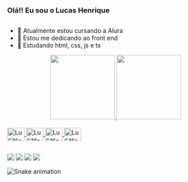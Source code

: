 ### Olá!! Eu sou o Lucas Henrique 
##

- 🔭 Atualmente estou cursando a Alura
- 👀 Estou me dedicando ao front end
- 🌱 Estudando html, css, js e ts

<div align="center">
  <a href="https://github.com/rafaballerini">
  <img height="150" src="https://github-readme-stats.vercel.app/api?username=lucash-barbosa&show_icons=true&theme=tokyonight&include_all_commits=true&count_private=true"/>
  <img height="150" src="https://github-readme-stats.vercel.app/api/top-langs/?username=lucash-barbosa&layout=compact&langs_count=7&theme=tokyonight"/>
</div>
  
  <br>
  
<div>
  <img align="center" alt="Lucas-HTML5" height="30" width="40"src="https://cdn.jsdelivr.net/gh/devicons/devicon/icons/html5/html5-plain.svg" />
  <img align="center" alt="Lucas-CSS" height="30" width="40"src="https://cdn.jsdelivr.net/gh/devicons/devicon/icons/css3/css3-plain.svg" />
  <img align="center" alt="Lucas-Js" height="30" width="40"src="https://cdn.jsdelivr.net/gh/devicons/devicon/icons/javascript/javascript-plain.svg" />
  <img align="center" alt="Lucas-Ts" height="30" width="40"src="https://cdn.jsdelivr.net/gh/devicons/devicon/icons/typescript/typescript-plain.svg" />
</div>
  
  ##
  
<div>
  <a href = "mailto:lucas565lkj@gmail.com"><img src="https://img.shields.io/badge/-Gmail-%23333?style=for-the-badge&logo=gmail&logoColor=white" target="_blank"></a>
  <a href = "https://www.linkedin.com/in/lucas-henrique-barbosa-00130b219/"><img src="https://img.shields.io/badge/LinkedIn-0077B5?style=for-the-badge&logo=linkedin&logoColor=white" target="_blank"></a>
  <a href = "https://www.instagram.com/lucas_lkj/?hl=pt-br"><img src="https://img.shields.io/badge/Instagram-E4405F?style=for-the-badge&logo=instagram&logoColor=white" target="_blank"></a>
  <a href = "https://twitter.com/lucaslkj565"><img src="https://img.shields.io/badge/Twitter-1DA1F2?style=for-the-badge&logo=twitter&logoColor=white" target="_blank"></a>
</div>
  
![Snake animation](https://github.com/lucash-barbosa/lucash-barbosa/blob/output/github-contribution-grid-snake.svg)
